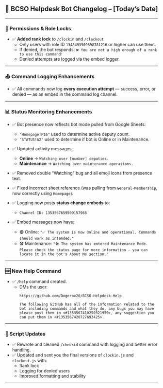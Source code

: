 ## 📅 BCSO Helpdesk Bot Changelog – [Today’s Date]

---

### 🔐 Permissions & Role Locks
- ✅ **Added rank lock** to `/clockin` and `/clockout`
  - Only users with role ID `1348493509698781216` or higher can use them.
  - If denied, the bot responds: `❌ You are not a high enough of a rank to use this command!`
  - Denied attempts are logged via the embed logger.

---

### 📤 Command Logging Enhancements
- ✅ All commands now log **every execution attempt** — success, error, or denied — as an embed in the command log channel.

---

### 📊 Status Monitoring Enhancements
- ✅ Bot presence now reflects bot mode pulled from Google Sheets:
  - `"Homepage!P16"` used to determine active deputy count.
  - `"STATUS!A2"` used to determine if bot is Online or in Maintenance.

- ✅ Updated activity messages:
  - **Online** → `Watching over [number] deputies.`
  - **Maintenance** → `Watching over maintenance operations.`

- ✅ Removed double “Watching” bug and all emoji icons from presence text.
- ✅ Fixed incorrect sheet reference (was pulling from `General-Membership`, now correctly using `Homepage`).
- ✅ Logging now posts **status change embeds** to:
  - `Channel ID: 1353567659509157968`
- ✅ Embed messages now have:
  - 🟢 Online: `"✅ The system is now Online and operational. Commands should work as intended."`
  - 🛠️ Maintenance: `"🛠️ The system has entered Maintenance Mode. Please check the status page for more information — you can locate it in the bot's About Me section."`

---

### 🆘 New Help Command
- ✅ `/help` command created.
  - DMs the user:
    ```
    https://github.com/Dogerox20/BCSO-Helpdesk-Help

    The following GitHub has all of the information related to the bot including commands and what they do, any bugs you may have please post them in <#1353567410250321950>, any suggestion you can put them in <#1353567420727693425>.
    ```

---

### 📁 Script Updates
- ✅ Rewrote and cleaned `/checkid` command with logging and better error handling.
- ✅ Updated and sent you the final versions of `clockin.js` and `clockout.js` with:
  - Rank lock
  - Logging for denied users
  - Improved formatting and stability

---
